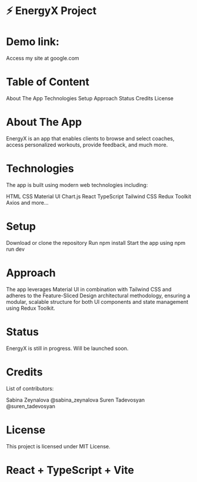 # ⚡ EnergyX Project
# Demo link:
Access my site at google.com

# Table of Content
About The App
Technologies
Setup
Approach
Status
Credits
License
#  About The App
EnergyX is an app that enables clients to browse and select coaches, access personalized workouts, provide feedback, and much more.

# Technologies
The app is built using modern web technologies including:

HTML
CSS
Material UI
Chart.js
React
TypeScript
Tailwind CSS
Redux Toolkit
Axios
and more...

# Setup
Download or clone the repository
Run npm install
Start the app using npm run dev
# Approach
The app leverages Material UI in combination with Tailwind CSS and adheres to the Feature-Sliced Design architectural methodology, ensuring a modular, scalable structure for both UI components and state management using Redux Toolkit.

# Status
EnergyX is still in progress. Will be launched soon.

# Credits
List of contributors:

Sabina Zeynalova  @sabina_zeynalova
Suren Tadevosyan  @suren_tadevosyan
# License
This project is licensed under MIT License.

# React + TypeScript + Vite